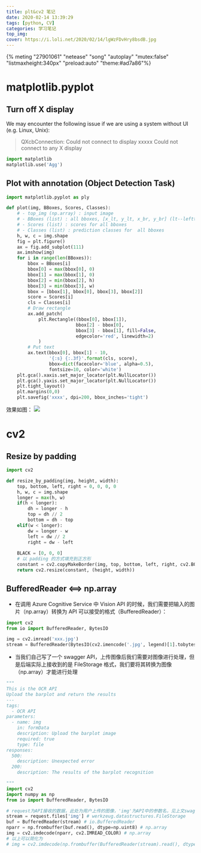 ```yaml
---
title: plt&cv2 笔记
date: 2020-02-14 13:39:29
tags: [python, CV]
categories: 学习笔记
top_img:
cover: https://i.loli.net/2020/02/14/lgWzFDvHry8bsdB.jpg
---
```


{% meting "27901061" "netease" "song" "autoplay" "mutex:false" "listmaxheight:340px" "preload:auto" "theme:#ad7a86"%}

# matplotlib.pyplot
## Turn off X display
We may encounter the following issue if we are using a system without UI (e.g. Linux, Unix):
> QXcbConnection: Could not connect to display xxxxx
> Could not connect to any X display

```python
import matplotlib
matplotlib.use('Agg')
```

## Plot with annotation (Object Detection Task)
```python
import matplotlib.pyplot as ply

def plot(img, BBoxes, Scores, Classes):
	# - top_img (np.array) : input image
	# - BBoxes (list) : all bboxes, [x_lt, y_lt, x_br, y_br] (lt--lefttop, br--bottomright)
	# - Scores (list) : scores for all bboxes
	# - Classes (list) : prediction classes for  all bboxes
	h, w, c = img.shape
	fig = plt.figure()
	ax = fig.add_subplot(111)
	ax.imshow(img)
	for i in range(len(BBoxes)):
		bbox = BBoxes[i]
		bbox[0] = max(bbox[0], 0)
		bbox[1] = max(bbox[1], 0)
		bbox[2] = min(bbox[2], h)
		bbox[3] = min(bbox[3], w)
		bbox = [bbox[1], bbox[0], bbox[3], bbox[2]]
		score = Scores[i]
		cls = Classes[i]
		# Draw rectangle
		ax.add_patch(
			plt.Rectangle((bbox[0], bbox[1]),
						  bbox[2] - bbox[0],
						  bbox[3] - bbox[1], fill=False,
						  edgecolor='red', linewidth=2)
			)
		# Put text
		ax.text(bbox[0], bbox[1] - 10,
				'{:s} {:.3f}'.format(cls, score),
				bbox=dict(facecolor='blue', alpha=0.5),
				fontsize=10, color='white')
	plt.gca().xaxis.set_major_locator(plt.NullLocator())  
	plt.gca().yaxis.set_major_locator(plt.NullLocator())  
	plt.tight_layout()
	plt.margins(0,0)
	plt.savefig('xxxx', dpi=200, bbox_inches='tight')
```
效果如图：
![](https://i.loli.net/2020/02/14/6blPkigdvajserD.png)

# cv2
## Resize by padding
```python
import cv2

def resize_by_padding(img, height, width):
    top, bottom, left, right = 0, 0, 0, 0
    h, w, c = img.shape
    longer = max(h, w)
    if(h < longer):
        dh = longer - h
        top = dh // 2
        bottom = dh - top
    elif(w < longer):
        dw = longer - w
        left = dw // 2     
        right = dw - left
    
    BLACK = [0, 0, 0]
    # 以 padding 的方式填充到正方形
    constant = cv2.copyMakeBorder(img, top, bottom, left, right, cv2.BORDER_CONSTANT, value=BLACK)
    return cv2.resize(constant, (height, width))
```

## BufferedReader <==> np.array
- 在调用 Azure Cognitive Service 中 Vision API 的时候，我们需要把输入的图片（np.array）转换为 API 可以接受的格式（BufferedReader）：
```python
import cv2
from io import BufferedReader, BytesIO

img = cv2.imread('xxx.jpg')
stream = BufferedReader(BytesIO(cv2.imencode('.jpg', legend)[1].tobytes()))
```

- 当我们自己写了一个 swagger API，上传图像后我们需要对图像进行处理，但是后端实际上接收到的是 FileStorage 格式，我们要将其转换为图像（np.array）才能进行处理
```python
"""
This is the OCR API
Upload the barplot and return the results
---
tags:
  - OCR API
parameters:
  - name: img
    in: formData
    description: Upload the barplot image
    required: true
    type: file
responses:
  500:
    description: Unexpected error
  200:
    description: The results of the barplot recognition

"""
import cv2
import numpy as np
from io import BufferedReader, BytesIO

# request为API接收的数据，此处为用户上传的图像，'img'为API中的参数名，见上文swagger API的定义
stream = request.files['img'] # werkzeug.datastructures.FileStorage
buf = BufferedReader(stream) # io.BufferedReader
nparr = np.frombuffer(buf.read(), dtype=np.uint8) # np.array
img = cv2.imdecode(nparr, cv2.IMREAD_COLOR) # np.array
# 以上可以简化为
# img = cv2.imdecode(np.frombuffer(BufferedReader(stream).read(), dtype=np.uint8), cv2.IMREAD_COLOR)
```
